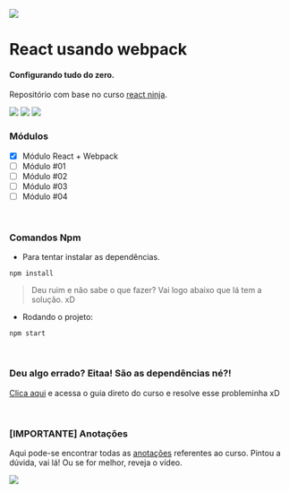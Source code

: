 ![](https://southsystem.files.wordpress.com/2018/09/react-webpack-1.png?w=640)
# React usando webpack
#### Configurando tudo do zero.
Repositório com base no curso [react ninja](https://github.com/da2k/curso-reactjs-ninja).

![](https://img.shields.io/github/stars/wrcrys/react-webpack.svg) ![](https://img.shields.io/github/forks/wrcrys/react-webpack.svg) ![](https://img.shields.io/github/issues/wrcrys/react-webpack.svg)
<br/>


### Módulos


- [x] Módulo React + Webpack
- [ ] Módulo #01
- [ ] Módulo #02
- [ ] Módulo #03
- [ ] Módulo #04

<br/>

### Comandos Npm


- Para tentar instalar as dependências. 

`npm install`

> Deu ruim e não sabe o que fazer? Vai logo abaixo que lá tem a solução. xD


- Rodando o projeto:

`npm start`

<br/>

### Deu algo errado? Eitaa! São as dependências né?!


[Clica aqui](https://github.com/da2k/curso-reactjs-ninja/blob/master/versions-of-dependencies.md) e acessa o guia direto do curso e resolve esse probleminha xD

<br/>

### [**IMPORTANTE**] Anotações


Aqui pode-se encontrar todas as [anotações](https://github.com/WRCrys/react-webpack/blob/master/Anotacoes.md) referentes ao curso.
Pintou a dúvida, vai lá! Ou se for melhor, reveja o vídeo.

![](https://i.redd.it/fube7spv6vp11.gif)
